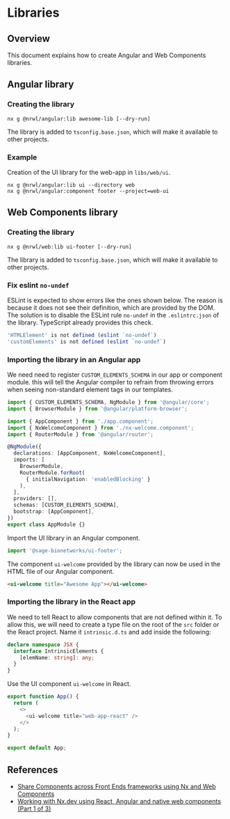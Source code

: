 # Libraries

## Overview

This document explains how to create Angular and Web Components libraries.

## Angular library

### Creating the library

    nx g @nrwl/angular:lib awesome-lib [--dry-run]

The library is added to `tsconfig.base.json`, which will make it available to
other projects.

### Example

Creation of the UI library for the web-app in `libs/web/ui`.

```console
nx g @nrwl/angular:lib ui --directory web
nx g @nrwl/angular:component footer --project=web-ui
```

## Web Components library

### Creating the library

    nx g @nrwl/web:lib ui-footer [--dry-run]

The library is added to `tsconfig.base.json`, which will make it available to
other projects.

### Fix eslint `no-undef`

ESLint is expected to show errors like the ones shown below. The reason is
because it does not see their definition, which are provided by the DOM. The
solution is to disable the ESLint rule `no-undef` in the `.eslintrc.json` of the
library. TypeScript already provides this check.

```typescript
'HTMLElement' is not defined (eslint `no-undef`)
'customElements' is not defined (eslint `no-undef`)
```

### Importing the library in an Angular app

We need need to register `CUSTOM_ELEMENTS_SCHEMA` in our app or component
module. this will tell the Angular compiler to refrain from throwing errors when
seeing non-standard element tags in our templates.

```typescript
import { CUSTOM_ELEMENTS_SCHEMA, NgModule } from '@angular/core';
import { BrowserModule } from '@angular/platform-browser';

import { AppComponent } from './app.component';
import { NxWelcomeComponent } from './nx-welcome.component';
import { RouterModule } from '@angular/router';

@NgModule({
  declarations: [AppComponent, NxWelcomeComponent],
  imports: [
    BrowserModule,
    RouterModule.forRoot(
      { initialNavigation: 'enabledBlocking' }
    ),
  ],
  providers: [],
  schemas: [CUSTOM_ELEMENTS_SCHEMA],
  bootstrap: [AppComponent],
})
export class AppModule {}
```

Import the UI library in an Angular component.

```typescript
import '@sage-bionetworks/ui-footer';
```

The component `ui-welcome` provided by the library can now be used in the HTML
file of our Angular component.

```html
<ui-welcome title="Awesome App"></ui-welcome>
```

### Importing the library in the React app

We need to tell React to allow components that are not defined within it. To
allow this, we will need to create a type file on the root of the `src` folder or
the React project. Name it `intrinsic.d.ts` and add inside the following:

```typescript
declare namespace JSX {
  interface IntrinsicElements {
    [elemName: string]: any;
  }
}
```

Use the UI component `ui-welcome` in React.

```typescript
export function App() {
  return (
    <>
      <ui-welcome title="web-app-react" />
    </>
  );
}

export default App;
```

## References

- [Share Components across Front Ends frameworks using Nx and Web
  Components](https://crocsx.hashnode.dev/share-components-across-front-ends-frameworks-using-nx-and-web-components)
- [Working with Nx.dev using React, Angular and native web components (Part 1 of
  3)](https://medium.com/@fabianandrescano/working-with-nx-dev-9761da40566a)
